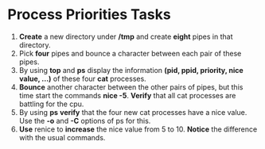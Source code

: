 # Process Priorities Tasks

1. **Create** a new directory under **/tmp** and create **eight** pipes in that directory. 
2. Pick **four** pipes and bounce a character between each pair of these pipes.
3. By using **top** and **ps** display the information **(pid, ppid, priority, nice value, ...)** of these four **cat** processes.
4. **Bounce** another character between the other pairs of pipes, but this time start the commands **nice -5**. **Verify** that all cat processes are battling for the cpu.
5. By using **ps** **verify** that the four new cat processes have a nice value. Use the **-o** and **-C** options of ps for this.
6. **Use** renice to **increase** the nice value from 5 to 10. **Notice** the difference with the usual commands.

